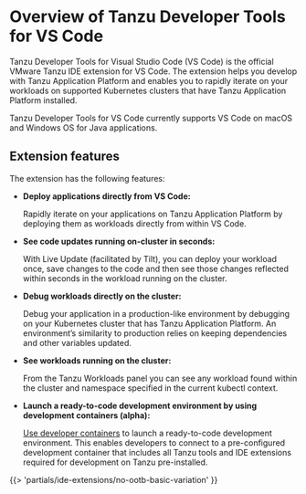 # Overview of Tanzu Developer Tools for VS Code

Tanzu Developer Tools for Visual Studio Code (VS Code) is the official VMware Tanzu IDE extension
for VS Code. The extension helps you develop with Tanzu Application Platform and enables you to
rapidly iterate on your workloads on supported Kubernetes clusters that have Tanzu Application
Platform installed.

Tanzu Developer Tools for VS Code currently supports VS Code on macOS and Windows OS for Java
applications.

## <a id="extension-features"></a> Extension features

The extension has the following features:

- **Deploy applications directly from VS Code:**

  Rapidly iterate on your applications on Tanzu Application Platform by deploying them as workloads
  directly from within VS Code.

- **See code updates running on-cluster in seconds:**

  With Live Update (facilitated by Tilt), you can deploy your workload once, save changes to the code
  and then see those changes reflected within seconds in the workload running on the cluster.

- **Debug workloads directly on the cluster:**

  Debug your application in a production-like environment by debugging on your Kubernetes cluster
  that has Tanzu Application Platform.
  An environment’s similarity to production relies on keeping dependencies and other variables updated.

- **See workloads running on the cluster:**

  From the Tanzu Workloads panel you can see any workload found within the cluster and namespace
  specified in the current kubectl context.

- **Launch a ready-to-code development environment by using development containers (alpha):**

  [Use developer containers](dev-containers.hbs.md) to launch a ready-to-code development
  environment. This enables developers to connect to a pre-configured development container that
  includes all Tanzu tools and IDE extensions required for development on Tanzu pre-installed.

{{> 'partials/ide-extensions/no-ootb-basic-variation' }}